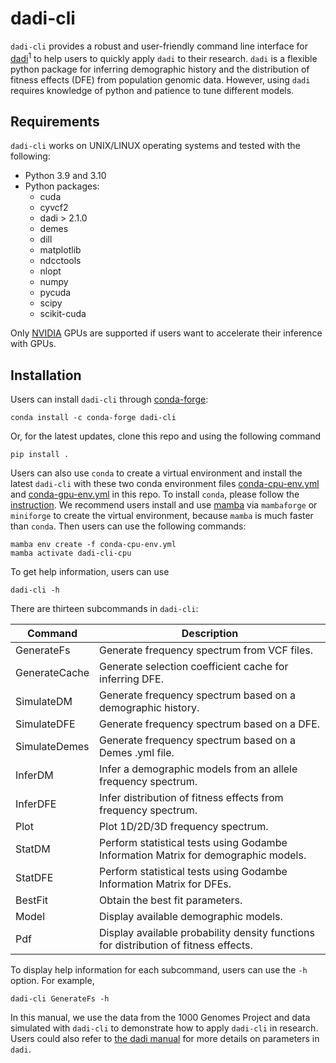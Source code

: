 # dadi-cli

`dadi-cli` provides a robust and user-friendly command line interface for [dadi](https://dadi.readthedocs.io)<sup>1</sup> to help users to quickly apply `dadi` to their research. `dadi` is a flexible python package for inferring demographic history and the distribution of fitness effects (DFE) from population genomic data. However, using `dadi` requires knowledge of python and patience to tune different models.

## Requirements

`dadi-cli` works on UNIX/LINUX operating systems and tested with the following:

- Python 3.9 and 3.10
- Python packages:
	- cuda
	- cyvcf2
	- dadi > 2.1.0
	- demes
	- dill
	- matplotlib
	- ndcctools
	- nlopt
	- numpy
	- pycuda
	- scipy
	- scikit-cuda

Only [NVIDIA](https://www.nvidia.com) GPUs are supported if users want to accelerate their inference with GPUs.

## Installation

Users can install `dadi-cli` through [conda-forge](https://conda-forge.org/):
```
conda install -c conda-forge dadi-cli
```

Or, for the latest updates, clone this repo and using the following command

```         
pip install .
```

Users can also use `conda` to create a virtual environment and install the latest `dadi-cli` with these two conda environment files [conda-cpu-env.yml](https://github.com/xin-huang/dadi-cli/blob/master/conda-cpu-env.yml) and [conda-gpu-env.yml](https://github.com/xin-huang/dadi-cli/blob/master/conda-gpu-env.yml) in this repo. To install `conda`, please follow the [instruction](https://docs.conda.io/projects/conda/en/latest/user-guide/install/index.html). We recommend users install and use [mamba](https://mamba.readthedocs.io/en/latest/installation/mamba-installation.html) via `mambaforge` or `miniforge` to create the virtual environment, because `mamba` is much faster than `conda`. Then users can use the following commands:

	mamba env create -f conda-cpu-env.yml
	mamba activate dadi-cli-cpu

To get help information, users can use

```         
dadi-cli -h
```

There are thirteen subcommands in `dadi-cli`:

| Command | Description |
| - | - |
| GenerateFs    | Generate frequency spectrum from VCF files. |
| GenerateCache | Generate selection coefficient cache for inferring DFE. |
| SimulateDM    | Generate frequency spectrum based on a demographic history. |
| SimulateDFE   | Generate frequency spectrum based on a DFE. |
| SimulateDemes | Generate frequency spectrum based on a Demes .yml file. |
| InferDM       | Infer a demographic models from an allele frequency spectrum. |
| InferDFE      | Infer distribution of fitness effects from frequency spectrum. |
| Plot          | Plot 1D/2D/3D frequency spectrum. |
| StatDM        | Perform statistical tests using Godambe Information Matrix for demographic models. |
| StatDFE       | Perform statistical tests using Godambe Information Matrix for DFEs. |
| BestFit       | Obtain the best fit parameters. |
| Model         | Display available demographic models. |
| Pdf           | Display available probability density functions for distribution of fitness effects. |

To display help information for each subcommand, users can use the `-h` option. For example,

```         
dadi-cli GenerateFs -h
```

In this manual, we use the data from the 1000 Genomes Project and data simulated with `dadi-cli` to demonstrate how to apply `dadi-cli` in research. Users could also refer to [the dadi manual](https://dadi.readthedocs.io/en/latest/) for more details on parameters in `dadi`.
